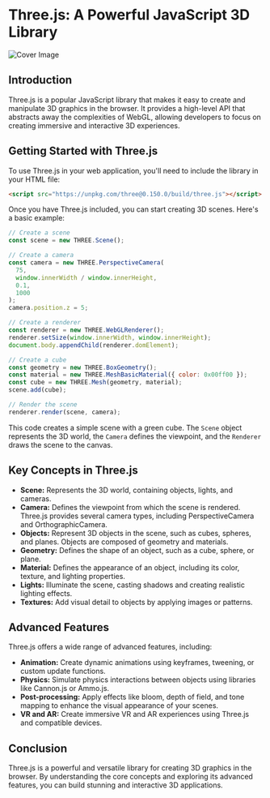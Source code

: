 # Three.js: A Powerful JavaScript 3D Library

![Cover Image](https://images.pexels.com/photos/17483873/pexels-photo-17483873/free-photo-of-an-artist-s-illustration-of-artificial-intelligence-ai-this-image-was-inspired-neural-networks-used-in-deep-learning-it-was-created-by-novoto-studio-as-part-of-the-visualising-ai-proje.png?auto=compress&cs=tinysrgb&w=840&dpr=1)

## Introduction

Three.js is a popular JavaScript library that makes it easy to create and manipulate 3D graphics in the browser. It provides a high-level API that abstracts away the complexities of WebGL, allowing developers to focus on creating immersive and interactive 3D experiences.

## Getting Started with Three.js

To use Three.js in your web application, you'll need to include the library in your HTML file:

```html
<script src="https://unpkg.com/three@0.150.0/build/three.js"></script>
```

Once you have Three.js included, you can start creating 3D scenes. Here's a basic example:

```javascript
// Create a scene
const scene = new THREE.Scene();

// Create a camera
const camera = new THREE.PerspectiveCamera(
  75,
  window.innerWidth / window.innerHeight,
  0.1,
  1000
);
camera.position.z = 5;

// Create a renderer
const renderer = new THREE.WebGLRenderer();
renderer.setSize(window.innerWidth, window.innerHeight);
document.body.appendChild(renderer.domElement);

// Create a cube
const geometry = new THREE.BoxGeometry();
const material = new THREE.MeshBasicMaterial({ color: 0x00ff00 });
const cube = new THREE.Mesh(geometry, material);
scene.add(cube);

// Render the scene
renderer.render(scene, camera);
```

This code creates a simple scene with a green cube. The `Scene` object represents the 3D world, the `Camera` defines the viewpoint, and the `Renderer` draws the scene to the canvas.

## Key Concepts in Three.js

- **Scene:** Represents the 3D world, containing objects, lights, and cameras.
- **Camera:** Defines the viewpoint from which the scene is rendered. Three.js provides several camera types, including PerspectiveCamera and OrthographicCamera.
- **Objects:** Represent 3D objects in the scene, such as cubes, spheres, and planes. Objects are composed of geometry and materials.
- **Geometry:** Defines the shape of an object, such as a cube, sphere, or plane.
- **Material:** Defines the appearance of an object, including its color, texture, and lighting properties.
- **Lights:** Illuminate the scene, casting shadows and creating realistic lighting effects.
- **Textures:** Add visual detail to objects by applying images or patterns.

## Advanced Features

Three.js offers a wide range of advanced features, including:

- **Animation:** Create dynamic animations using keyframes, tweening, or custom update functions.
- **Physics:** Simulate physics interactions between objects using libraries like Cannon.js or Ammo.js.
- **Post-processing:** Apply effects like bloom, depth of field, and tone mapping to enhance the visual appearance of your scenes.
- **VR and AR:** Create immersive VR and AR experiences using Three.js and compatible devices.

## Conclusion

Three.js is a powerful and versatile library for creating 3D graphics in the browser. By understanding the core concepts and exploring its advanced features, you can build stunning and interactive 3D applications.
